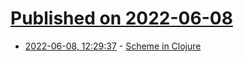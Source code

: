# [Published on 2022-06-08](index.md)

* [2022-06-08, 12:29:37](https://news.ycombinator.com/item?id=31666286) - [Scheme in Clojure](https://github.com/turbopape/scheje)
